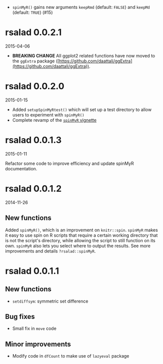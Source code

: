 - `spinMyR()` gains new arguments `keepRmd` (default: `FALSE`) and `keepMd` (default: `TRUE`) (#15)

# rsalad 0.0.2.1

2015-04-06

- **BREAKING CHANGE** All ggplot2 related functions have now moved to the `ggExtra` package
([https://github.com/daattali/ggExtra](https://github.com/daattali/ggExtra)).

# rsalad 0.0.2.0

2015-01-15

- Added `setupSpinMyRtest()` which will set up a test directory to allow users
to experiment with `spinMyR()`  
- Complete revamp of the [`spinMyR` vignette](https://github.com/daattali/rsalad/blob/master/inst/doc/spinMyR.md)

# rsalad 0.0.1.3

2015-01-11

Refactor some code to improve efficiency and update spinMyR documentation. 


# rsalad 0.0.1.2

2014-11-26

## New functions

Added `spinMyR()`, which is an improvement on `knitr::spin`. `spinMyR` makes it
easy to use spin on R scripts that require a certain working directory that is
not the script's directory, while allowing the script to still function
on its own.  `spinMyR` also lets you select where to output the results. See
more improvements and details `?rsalad::spinMyR`.


# rsalad 0.0.1.1

## New functions

* `setdiffsym`: symmetric set difference

## Bug fixes

* Small fix in `move` code

## Minor improvements

* Modify code in `dfCount` to make use of `lazyeval` package
